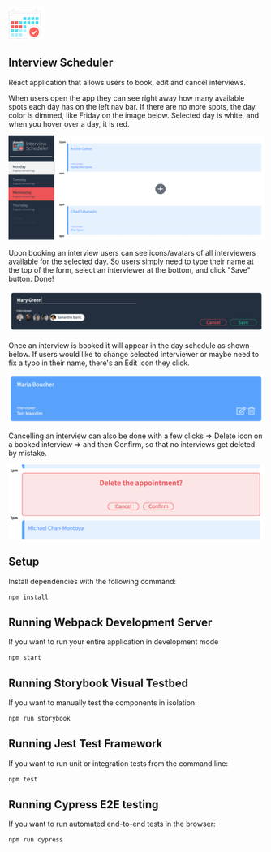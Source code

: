 !["Scheduler icon](https://raw.githubusercontent.com/julia-gatina/scheduler/master/public/images/favicon.ico) 
## Interview Scheduler

React application that allows users to book, edit and cancel interviews. 

When users open the app they can see right away how many available spots each day has on the left nav bar. 
If there are no more spots, the day color is dimmed, like Friday on the image below. Selected day is white, and when you hover over a day, it is red.

!["Scheduler appointment initial view"](https://github.com/julia-gatina/scheduler/blob/master/docs/full_app_view.png?raw=true)

Upon booking an interview users can see icons/avatars of all interviewers available for the selected day.
So users simply need to type their name at the top of the form, select an interviewer at the bottom, and click "Save" button. Done! 

!["Scheduler create or edit an appointment "](https://github.com/julia-gatina/scheduler/blob/master/docs/create_appointment_form.png?raw=true)

Once an interview is booked it will appear in the day schedule as shown below.
If users would like to change selected interviewer or maybe need to fix a typo in their name, there's an Edit icon they click. 

!["Scheduler booked interview"](https://github.com/julia-gatina/scheduler/blob/master/docs/edit_delete_appointment_icons.png?raw=true)

Cancelling an interview can also be done with a few clicks => Delete icon on a booked interview => and then Confirm, 
so that no interviews get deleted by mistake. 

!["Scheduler confirmation to delete an appointment"](https://github.com/julia-gatina/scheduler/blob/master/docs/delete_appt_confirmation.png?raw=true)


## Setup
Install dependencies with the following command:

```sh
npm install
```

## Running Webpack Development Server
If you want to run your entire application in development mode

```sh
npm start
```
## Running Storybook Visual Testbed
If you want to manually test the components in isolation:

```sh
npm run storybook
```

## Running Jest Test Framework
If you want to run unit or integration tests from the command line:

```sh
npm test
```

## Running Cypress E2E testing
If you want to run automated end-to-end tests in the browser:

```sh
npm run cypress
```